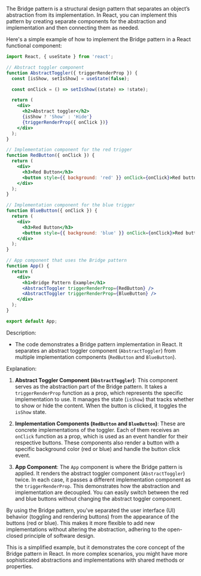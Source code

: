 The Bridge pattern is a structural design pattern that separates an object’s abstraction from its implementation. In React, you can implement this pattern by creating separate components for the abstraction and implementation and then connecting them as needed.

Here's a simple example of how to implement the Bridge pattern in a React functional component:

```jsx
import React, { useState } from 'react';

// Abstract toggler component
function AbstractToggler({ triggerRenderProp }) {
  const [isShow, setIsShow] = useState(false);

  const onClick = () => setIsShow((state) => !state);

  return (
    <div>
      <h2>Abstract toggler</h2>
      {isShow ? 'Show' : 'Hide'}
      {triggerRenderProp({ onClick })}
    </div>
  );
}

// Implementation component for the red trigger
function RedButton({ onClick }) {
  return (
    <div>
      <h3>Red Button</h3>
      <button style={{ background: 'red' }} onClick={onClick}>Red button</button>
    </div>
  );
}

// Implementation component for the blue trigger
function BlueButton({ onClick }) {
  return (
    <div>
      <h3>Red Button</h3>
      <button style={{ background: 'blue' }} onClick={onClick}>Red button</button>
    </div>
  );
}

// App component that uses the Bridge pattern
function App() {
  return (
    <div>
      <h1>Bridge Pattern Example</h1>
      <AbstractToggler triggerRenderProp={RedButton} />
      <AbstractToggler triggerRenderProp={BlueButton} />
    </div>
  );
}

export default App;
```

Description:
- The code demonstrates a Bridge pattern implementation in React. It separates an abstract toggler component (`AbstractToggler`) from multiple implementation components (`RedButton` and `BlueButton`).

Explanation:
1. **Abstract Toggler Component (`AbstractToggler`)**: This component serves as the abstraction part of the Bridge pattern. It takes a `triggerRenderProp` function as a prop, which represents the specific implementation to use. It manages the state (`isShow`) that tracks whether to show or hide the content. When the button is clicked, it toggles the `isShow` state.

2. **Implementation Components (`RedButton` and `BlueButton`)**: These are concrete implementations of the toggler. Each of them receives an `onClick` function as a prop, which is used as an event handler for their respective buttons. These components also render a button with a specific background color (red or blue) and handle the button click event.

3. **App Component**: The `App` component is where the Bridge pattern is applied. It renders the abstract toggler component (`AbstractToggler`) twice. In each case, it passes a different implementation component as the `triggerRenderProp`. This demonstrates how the abstraction and implementation are decoupled. You can easily switch between the red and blue buttons without changing the abstract toggler component.

By using the Bridge pattern, you've separated the user interface (UI) behavior (toggling and rendering buttons) from the appearance of the buttons (red or blue). This makes it more flexible to add new implementations without altering the abstraction, adhering to the open-closed principle of software design.

This is a simplified example, but it demonstrates the core concept of the Bridge pattern in React. In more complex scenarios, you might have more sophisticated abstractions and implementations with shared methods or properties.
